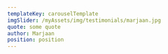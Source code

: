 ```yaml
---
templateKey: carouselTemplate
imgSlider: /myAssets/img/testimonials/marjaan.jpg
quote: some quote
author: Marjaan
position: position
---
```

